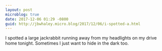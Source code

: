 ```yaml
---
layout: post
microblog: true
date: 2017-12-06 01:29 -0800
guid: http://jbwhaley.micro.blog/2017/12/06/i-spotted-a.html
---
```

I spotted a large jackrabbit running away from my headlights on my drive home tonight. Sometimes I just want to hide in the dark too.

